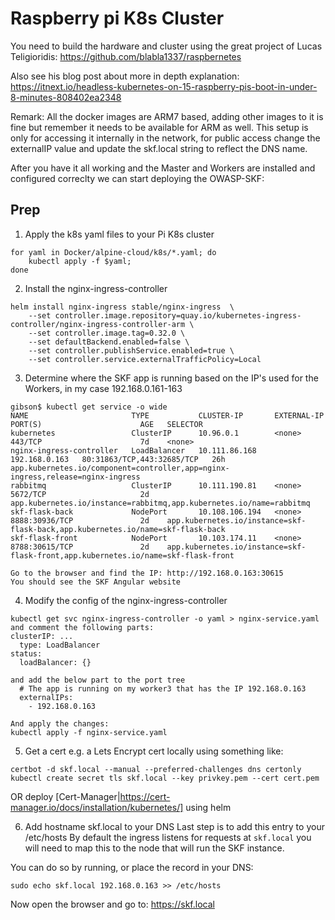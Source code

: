# Raspberry pi K8s Cluster

You need to build the hardware and cluster using the great project of Lucas Teligioridis:
https://github.com/blabla1337/raspbernetes

Also see his blog post about more in depth explanation:
https://itnext.io/headless-kubernetes-on-15-raspberry-pis-boot-in-under-8-minutes-808402ea2348

Remark:
All the docker images are ARM7 based, adding other images to it is fine but remember it needs to be available for ARM as well.
This setup is only for accessing it internally in the network, for public access change the externalIP value and update the skf.local string to reflect the DNS name.

After you have it all working and the Master and Workers are installed and configured correclty we can start deploying the OWASP-SKF:

## Prep

1. Apply the k8s yaml files to your Pi K8s cluster
```
for yaml in Docker/alpine-cloud/k8s/*.yaml; do
    kubectl apply -f $yaml;
done
```

2. Install the nginx-ingress-controller
```
helm install nginx-ingress stable/nginx-ingress  \
    --set controller.image.repository=quay.io/kubernetes-ingress-controller/nginx-ingress-controller-arm \
    --set controller.image.tag=0.32.0 \
    --set defaultBackend.enabled=false \
    --set controller.publishService.enabled=true \
    --set controller.service.externalTrafficPolicy=Local 
```

3. Determine where the SKF app is running based on the IP's used for the Workers, in my case 192.168.0.161-163
```
gibson$ kubectl get service -o wide
NAME                       TYPE           CLUSTER-IP       EXTERNAL-IP     PORT(S)                      AGE   SELECTOR
kubernetes                 ClusterIP      10.96.0.1        <none>          443/TCP                      7d    <none>
nginx-ingress-controller   LoadBalancer   10.111.86.168    192.168.0.163   80:31863/TCP,443:32685/TCP   26h   app.kubernetes.io/component=controller,app=nginx-ingress,release=nginx-ingress
rabbitmq                   ClusterIP      10.111.190.81    <none>          5672/TCP                     2d    app.kubernetes.io/instance=rabbitmq,app.kubernetes.io/name=rabbitmq
skf-flask-back             NodePort       10.108.106.194   <none>          8888:30936/TCP               2d    app.kubernetes.io/instance=skf-flask-back,app.kubernetes.io/name=skf-flask-back
skf-flask-front            NodePort       10.103.174.11    <none>          8788:30615/TCP               2d    app.kubernetes.io/instance=skf-flask-front,app.kubernetes.io/name=skf-flask-front

Go to the browser and find the IP: http://192.168.0.163:30615
You should see the SKF Angular website
```

4. Modify the config of the nginx-ingress-controller
```
kubectl get svc nginx-ingress-controller -o yaml > nginx-service.yaml 
and comment the following parts:
clusterIP: ...
  type: LoadBalancer
status:
  loadBalancer: {}

and add the below part to the port tree
  # The app is running on my worker3 that has the IP 192.168.0.163
  externalIPs:
    - 192.168.0.163

And apply the changes:
kubectl apply -f nginx-service.yaml 
```


5. Get a cert e.g. a Lets Encrypt cert locally using something like:
```
certbot -d skf.local --manual --preferred-challenges dns certonly
kubectl create secret tls skf.local --key privkey.pem --cert cert.pem
```
OR
deploy [Cert-Manager|https://cert-manager.io/docs/installation/kubernetes/] using helm

6. Add hostname skf.local to your DNS
Last step is to add this entry to your /etc/hosts
By default the ingress listens for requests at `skf.local` you will need to map this to the node that will run the SKF instance.

You can do so by running, or place the record in your DNS:
```
sudo echo skf.local 192.168.0.163 >> /etc/hosts
```
Now open the browser and go to:
https://skf.local

